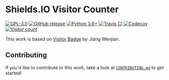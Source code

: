 # Shields.IO Visitor Counter

[![GPL-3.0](https://img.shields.io/github/license/ESKYoung/shields-io-visitor-counter?logo=GNU&logoColor=FFFFFF&style=flat-square)](https://github.com/ESKYoung/shields-io-visitor-counter/blob/main/LICENSE)
[![GitHub release](https://img.shields.io/github/v/release/ESKYoung/shields-io-visitor-counter?logo=GitHub&logoColor=FFFFFF&style=flat-square)](https://github.com/ESKYoung/shields-io-visitor-counter)
[![Python 3.6+](https://img.shields.io/badge/python-3.6+-3776AB?logo=Python&logoColor=FFFFFF&style=flat-square)](https://www.python.org/)
[![Travis CI](https://img.shields.io/travis/com/ESKYoung/shields-io-visitor-counter/main?logo=Travis%20CI&logoColor=FFFFFF&style=flat-square)](https://travis-ci.com/github/ESKYoung/shields-io-visitor-counter)
[![Codecov](https://img.shields.io/codecov/c/github/ESKYoung/shields-io-visitor-counter/main?logo=Codecov&logoColor=FFFFFF&style=flat-square)](https://codecov.io/gh/ESKYoung/shields-io-visitor-counter)
[![Visitor count](https://shields-io-visitor-counter.herokuapp.com/badge?page=ESKYoung.shields-io-visitor-counter&color=1D70B8&logo=GitHub&logoColor=FFFFFF&style=flat-square)](https://github.com/ESKYoung/shields-io-visitor-counter)

This work is based on [Visitor Badge](https://github.com/jwenjian/visitor-badge) by Jiang Wenjian.

## Contributing

If you'd like to contribute to this work, take a look at [`CONTRIBUTING.md`](./CONTRIBUTING.md) to get started!
